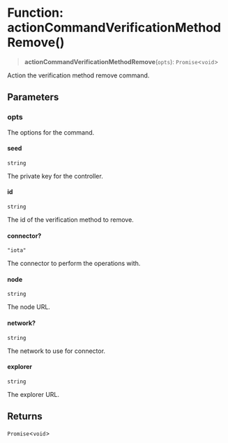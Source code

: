 # Function: actionCommandVerificationMethodRemove()

> **actionCommandVerificationMethodRemove**(`opts`): `Promise`\<`void`\>

Action the verification method remove command.

## Parameters

### opts

The options for the command.

#### seed

`string`

The private key for the controller.

#### id

`string`

The id of the verification method to remove.

#### connector?

`"iota"`

The connector to perform the operations with.

#### node

`string`

The node URL.

#### network?

`string`

The network to use for connector.

#### explorer

`string`

The explorer URL.

## Returns

`Promise`\<`void`\>
